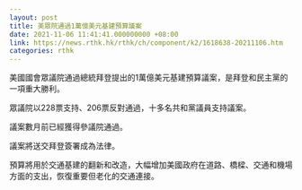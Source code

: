```yaml
---
layout: post
title: 美眾院通過1萬億美元基建預算議案
date: 2021-11-06 11:41:41.000000000 +08:00
link: https://news.rthk.hk/rthk/ch/component/k2/1618638-20211106.htm
categories: rthk
---
```


美國國會眾議院通過總統拜登提出的1萬億美元基建預算議案，是拜登和民主黨的一項重大勝利。

眾議院以228票支持、206票反對通過，十多名共和黨議員支持議案。

議案數月前已經獲得參議院通過。

議案將送交拜登簽署成為法律。

預算將用於交通基建的翻新和改造，大幅增加美國政府在道路、橋樑、交通和機場方面的支出，恢復重要但老化的交通連接。
